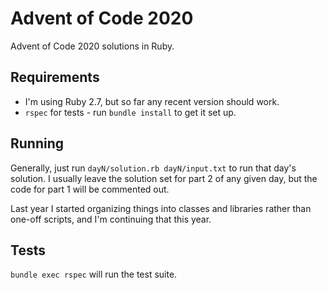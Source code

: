 # Advent of Code 2020

Advent of Code 2020 solutions in Ruby.

## Requirements

- I'm using Ruby 2.7, but so far any recent version should work.
- `rspec` for tests - run `bundle install` to get it set up.

## Running

Generally, just run `dayN/solution.rb dayN/input.txt` to run that day's solution. I usually leave the solution set for part 2 of any given day, but the code for part 1 will be commented out.

Last year I started organizing things into classes and libraries rather than one-off scripts, and I'm continuing that this year.

## Tests

`bundle exec rspec` will run the test suite.
